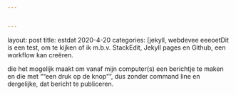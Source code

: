 ```yaml
---


---
```

layout: post
title: estdat 2020-4-20
categories: [jekyll, webdevee eeeoetDit is een test, om te kijken of ik m.b.v. StackEdit, Jekyll pages en Github, een workflow kan creëren.</p>
die het mogelijk maakt om vanaf mijn computer(s) een berichtje te maken en die met ““een druk op de knop””,  dus zonder command line en dergelijke, dat bericht te publiceren.</p>



